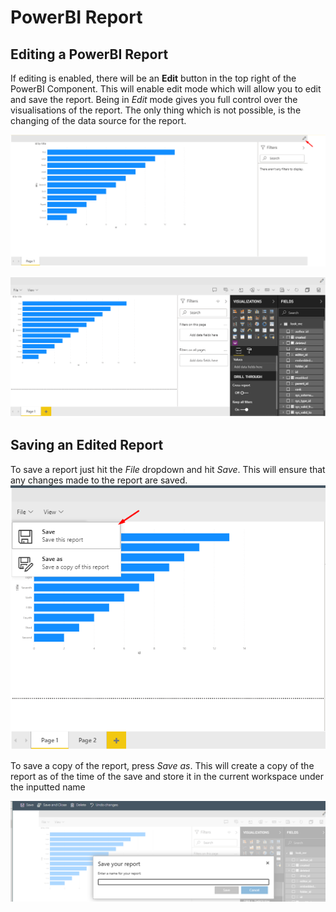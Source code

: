 # PowerBI Report

## Editing a PowerBI Report

If editing is enabled, there will be an **Edit** button in the top right of the PowerBI Component. This will enable edit mode which will allow you to edit and save the report. Being in *Edit* mode gives you full control over the visualisations of the report. The only thing which is not possible, is the changing of the data source for the report.

![PowerBI Report 01.png](./downloaded_image_1705285831477.png)

![PowerBI Report 02.png](./downloaded_image_1705285832491.png)

## Saving an Edited Report

To save a report just hit the *File* dropdown and hit *Save*. This will ensure that any changes made to the report are saved. ![PowerBI Report 03.png](./downloaded_image_1705285833503.png)

To save a copy of the report, press *Save as*. This will create a copy of the report as of the time of the save and store it in the current workspace under the inputted name

![PowerBI Report 04.png](./downloaded_image_1705285834517.png)